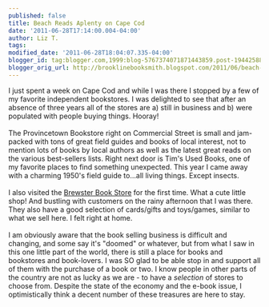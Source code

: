```yaml
---
published: false
title: Beach Reads Aplenty on Cape Cod
date: '2011-06-28T17:14:00.004-04:00'
author: Liz T.
tags: 
modified_date: '2011-06-28T18:04:07.335-04:00'
blogger_id: tag:blogger.com,1999:blog-5767374071871443859.post-1944258851190490358
blogger_orig_url: http://brooklinebooksmith.blogspot.com/2011/06/beach-reads-aplenty-on-cape-cod.html
---
```


I just spent a week on Cape Cod and while I was there I stopped by a few of my favorite independent bookstores. I was delighted to see that after an absence of three years all of the stores are a) still in business and b) were populated with people buying things. Hooray! <br /><br />The <span id="SPELLING_ERROR_0" class="blsp-spelling-error">Provincetown</span> Bookstore right on Commercial Street is small and jam-packed with tons of great field guides and books of local interest, not to mention lots of books by local authors as well as the <span id="SPELLING_ERROR_1" class="blsp-spelling-corrected">latest</span> great reads on the various best-sellers lists. Right next door is Tim's Used Books, one of my favorite places to find something unexpected. This year I came away with a charming 1950's field guide to...all living things. Except insects. <br /><br />I also visited the <a href="http://www.brewsterbookstore.com/">Brewster Book Store</a> for the first time. What a cute little shop! And bustling with customers on the rainy afternoon that I was there. They also have a good selection of cards/gifts and toys/games, similar to what we sell here. I felt right at home.<br /><br />I am obviously aware that the <span id="SPELLING_ERROR_2" class="blsp-spelling-corrected">book selling</span> business is difficult and changing, and some say it's "doomed" or whatever, but from what I saw in this one little part of the world, there is still a place for books and bookstores and book-lovers. I was SO glad to be able stop in and support all of them with the purchase of a book or two. I know people in other parts of the country are not as lucky as we are - to have a <em>selection</em> of stores to choose from. Despite the state of the economy and the e-book issue, I optimistically think a decent number of these treasures are here to stay.